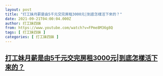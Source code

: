 ```yaml
---
layout: post
title: "打工妹月薪是由5千元交完房租3000元|到底怎樣活下來的？"
date: 2021-09-21T04:00:04.000Z
author: 打工妹四妹
from: https://www.youtube.com/watch?v=FPme8M36g8Q
tags: [ 打工妹四妹 ]
categories: [ 打工妹四妹 ]
---
```

<!--1632196804000-->
[打工妹月薪是由5千元交完房租3000元|到底怎樣活下來的？](https://www.youtube.com/watch?v=FPme8M36g8Q)
------

<div>

</div>
